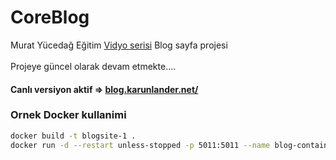 # CoreBlog
Murat Yücedağ Eğitim [Vidyo serisi](https://www.youtube.com/playlist?list=PLKnjBHu2xXNNkinaVhPqPZG0ubaLN63ci) Blog sayfa projesi
<br>
<br>
Projeye güncel olarak devam etmekte....

#### Canlı versiyon aktif => <a href="https://blog.karunlander.net" target="_blank">blog.karunlander.net/</a> 

### Ornek Docker kullanimi
```bash
docker build -t blogsite-1 .
docker run -d --restart unless-stopped -p 5011:5011 --name blog-container blogsite-1:latest
```
